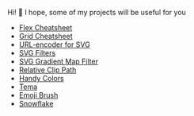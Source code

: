 Hi! 👋 
I hope, some of my projects will be useful for you

* [Flex Cheatsheet](https://yoksel.github.io/flex-cheatsheet/)
* [Grid Cheatsheet](https://yoksel.github.io/grid-cheatsheet/)
* [URL-encoder for SVG](http://yoksel.github.io/url-encoder/)
* [SVG Filters](http://yoksel.github.io/svg-filters/)
* [SVG Gradient Map Filter](http://yoksel.github.io/svg-gradient-map/)
* [Relative Clip Path](https://yoksel.github.io/relative-clip-path/)
* [Handy Colors](https://yoksel.github.io/handy-colors/)
* [Tema](https://yoksel.github.io/tema/)
* [Emoji Brush](https://yoksel.github.io/emoji-brush/)
* [Snowflake](https://yoksel.github.io/snowflake/)
